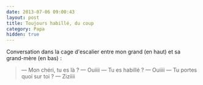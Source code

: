```yaml
---
date: 2013-07-06 09:00:43
layout: post
title: Toujours habillé, du coup
category: Papa
hidden: true
---
```


Conversation dans la cage d'escalier entre mon grand (en haut) et sa grand-mère (en bas) :

> —  Mon chéri, tu es là ? 
> —  Ouiiii 
> —  Tu es habillé ? 
> —  Ouiiii 
> —  Tu portes quoi sur toi ? 
> —  Ziziiii

